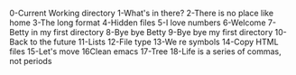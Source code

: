 0-Current Working directory
1-What's in there?
2-There is no place like home
3-The long format
4-Hidden files
5-I love numbers
6-Welcome
7-Betty in my first directory
8-Bye bye Betty
9-Bye bye my first directory
10-Back to the future
11-Lists
12-File type
13-We re symbols
14-Copy HTML files
15-Let's move
16Clean emacs
17-Tree
18-Life is a series of commas, not periods
